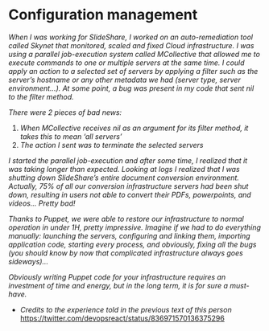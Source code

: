# Configuration management

_When I was working for SlideShare, I worked on an auto-remediation tool called Skynet that monitored, scaled and fixed Cloud infrastructure. I was using a parallel job-execution system called MCollective that allowed me to execute commands to one or multiple servers at the same time. I could apply an action to a selected set of servers by applying a filter such as the server’s hostname or any other metadata we had (server type, server environment…). At some point, a bug was present in my code that sent nil to the filter method._

_There were 2 pieces of bad news:_

1. _When MCollective receives nil as an argument for its filter method, it takes this to mean ‘all servers’_
2. _The action I sent was to terminate the selected servers_

_I started the parallel job-execution and after some time, I realized that it was taking longer than expected. Looking at logs I realized that I was shutting down SlideShare’s entire document conversion environment. Actually, 75% of all our conversion infrastructure servers had been shut down, resulting in users not able to convert their PDFs, powerpoints, and videos… Pretty bad!_

_Thanks to Puppet, we were able to restore our infrastructure to normal operation in under 1H, pretty impressive. Imagine if we had to do everything manually: launching the servers, configuring and linking them, importing application code, starting every process, and obviously, fixing all the bugs (you should know by now that complicated infrastructure always goes sideways)…_

_Obviously writing Puppet code for your infrastructure requires an investment of time and energy, but in the long term, it is for sure a must-have._

- _Credits to the experience told in the previous text of this person_ https://twitter.com/devopsreact/status/836971570136375296
